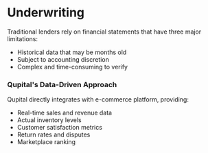 # Underwriting

Traditional lenders rely on financial statements that have three major limitations:

* Historical data that may be months old
* Subject to accounting discretion
* Complex and time-consuming to verify

### Qupital's Data-Driven Approach

Qupital directly integrates with e-commerce platform, providing:

* Real-time sales and revenue data
* Actual inventory levels
* Customer satisfaction metrics
* Return rates and disputes
* Marketplace ranking

